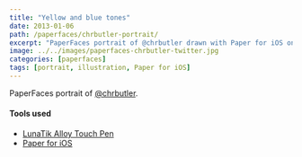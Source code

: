```yaml
---
title: "Yellow and blue tones"
date: 2013-01-06
path: /paperfaces/chrbutler-portrait/
excerpt: "PaperFaces portrait of @chrbutler drawn with Paper for iOS on an iPad."
image: ../../images/paperfaces-chrbutler-twitter.jpg
categories: [paperfaces]
tags: [portrait, illustration, Paper for iOS]
---
```


PaperFaces portrait of [@chrbutler](https://twitter.com/chrbutler).

#### Tools used

- [LunaTik Alloy Touch Pen](https://www.amazon.com/gp/product/B00821TR7G/ref=as_li_ss_tl?ie=UTF8&tag=mademist-20&linkCode=as2&camp=1789&creative=390957&creativeASIN=B00821TR7G)
- [Paper for iOS](https://paper.bywetransfer.com/)
